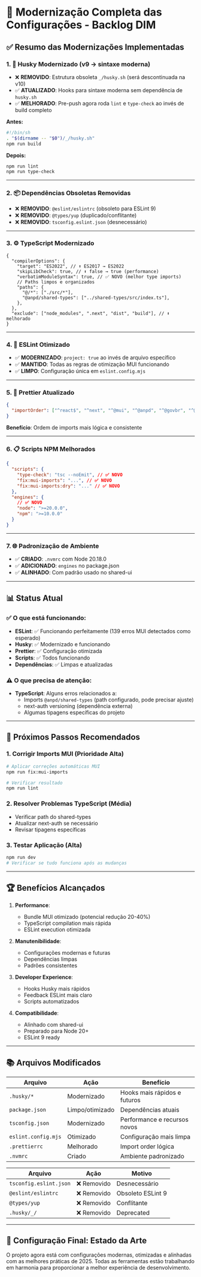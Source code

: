 # 🚀 Modernização Completa das Configurações - Backlog DIM

## ✅ **Resumo das Modernizações Implementadas**

### 1. **🔧 Husky Modernizado (v9 → sintaxe moderna)**

- ❌ **REMOVIDO**: Estrutura obsoleta `_/husky.sh` (será descontinuada na v10)
- ✅ **ATUALIZADO**: Hooks para sintaxe moderna sem dependência de `husky.sh`
- ✅ **MELHORADO**: Pre-push agora roda `lint` e `type-check` ao invés de build completo

**Antes:**

```bash
#!/bin/sh
. "$(dirname -- "$0")/_/husky.sh"
npm run build
```

**Depois:**

```bash
npm run lint
npm run type-check
```

---

### 2. **📦 Dependências Obsoletas Removidas**

- ❌ **REMOVIDO**: `@eslint/eslintrc` (obsoleto para ESLint 9)
- ❌ **REMOVIDO**: `@types/yup` (duplicado/conflitante)
- ❌ **REMOVIDO**: `tsconfig.eslint.json` (desnecessário)

---

### 3. **⚙️ TypeScript Modernizado**

```jsonc
{
  "compilerOptions": {
    "target": "ES2022", // ⬆️ ES2017 → ES2022
    "skipLibCheck": true, // ⬆️ false → true (performance)
    "verbatimModuleSyntax": true, // ✅ NOVO (melhor type imports)
    // Paths limpos e organizados
    "paths": {
      "@/*": ["./src/*"],
      "@anpd/shared-types": ["../shared-types/src/index.ts"],
    },
  },
  "exclude": ["node_modules", ".next", "dist", "build"], // ⬆️ melhorado
}
```

---

### 4. **📝 ESLint Otimizado**

- ✅ **MODERNIZADO**: `project: true` ao invés de arquivo específico
- ✅ **MANTIDO**: Todas as regras de otimização MUI funcionando
- ✅ **LIMPO**: Configuração única em `eslint.config.mjs`

---

### 5. **🎨 Prettier Atualizado**

```json
{
  "importOrder": ["^react$", "^next", "^@mui", "^@anpd", "^@govbr", "^@/", "^\\.\\.?/"]
}
```

**Benefício**: Ordem de imports mais lógica e consistente

---

### 6. **📋 Scripts NPM Melhorados**

```json
{
  "scripts": {
    "type-check": "tsc --noEmit", // ✅ NOVO
    "fix:mui-imports": "...", // ✅ NOVO
    "fix:mui-imports:dry": "..." // ✅ NOVO
  },
  "engines": {
    // ✅ NOVO
    "node": ">=20.0.0",
    "npm": ">=10.0.0"
  }
}
```

---

### 7. **🌐 Padronização de Ambiente**

- ✅ **CRIADO**: `.nvmrc` com Node 20.18.0
- ✅ **ADICIONADO**: `engines` no package.json
- ✅ **ALINHADO**: Com padrão usado no shared-ui

---

## 📊 **Status Atual**

### ✅ **O que está funcionando:**

- **ESLint**: ✅ Funcionando perfeitamente (139 erros MUI detectados como esperado)
- **Husky**: ✅ Modernizado e funcionando
- **Prettier**: ✅ Configuração otimizada
- **Scripts**: ✅ Todos funcionando
- **Dependências**: ✅ Limpas e atualizadas

### ⚠️ **O que precisa de atenção:**

- **TypeScript**: Alguns erros relacionados a:
  - Imports `@anpd/shared-types` (path configurado, pode precisar ajuste)
  - next-auth versioning (dependência externa)
  - Algumas tipagens específicas do projeto

---

## 🚀 **Próximos Passos Recomendados**

### 1. **Corrigir Imports MUI (Prioridade Alta)**

```bash
# Aplicar correções automáticas MUI
npm run fix:mui-imports

# Verificar resultado
npm run lint
```

### 2. **Resolver Problemas TypeScript (Média)**

- Verificar path do shared-types
- Atualizar next-auth se necessário
- Revisar tipagens específicas

### 3. **Testar Aplicação (Alta)**

```bash
npm run dev
# Verificar se tudo funciona após as mudanças
```

---

## 🏆 **Benefícios Alcançados**

1. **Performance**:
   - Bundle MUI otimizado (potencial redução 20-40%)
   - TypeScript compilation mais rápida
   - ESLint execution otimizada

2. **Manutenibilidade**:
   - Configurações modernas e futuras
   - Dependências limpas
   - Padrões consistentes

3. **Developer Experience**:
   - Hooks Husky mais rápidos
   - Feedback ESLint mais claro
   - Scripts automatizados

4. **Compatibilidade**:
   - Alinhado com shared-ui
   - Preparado para Node 20+
   - ESLint 9 ready

---

## 📚 **Arquivos Modificados**

| Arquivo             | Ação            | Benefício                    |
| ------------------- | --------------- | ---------------------------- |
| `.husky/*`          | Modernizado     | Hooks mais rápidos e futuros |
| `package.json`      | Limpo/otimizado | Dependências atuais          |
| `tsconfig.json`     | Modernizado     | Performance e recursos novos |
| `eslint.config.mjs` | Otimizado       | Configuração mais limpa      |
| `.prettierrc`       | Melhorado       | Import order lógica          |
| `.nvmrc`            | Criado          | Ambiente padronizado         |

| Arquivo                | Ação        | Motivo            |
| ---------------------- | ----------- | ----------------- |
| `tsconfig.eslint.json` | ❌ Removido | Desnecessário     |
| `@eslint/eslintrc`     | ❌ Removido | Obsoleto ESLint 9 |
| `@types/yup`           | ❌ Removido | Conflitante       |
| `.husky/_/`            | ❌ Removido | Deprecated        |

---

## 🎯 **Configuração Final: Estado da Arte**

O projeto agora está com configurações modernas, otimizadas e alinhadas com as melhores práticas de 2025. Todas as ferramentas estão trabalhando em harmonia para proporcionar a melhor experiência de desenvolvimento.
